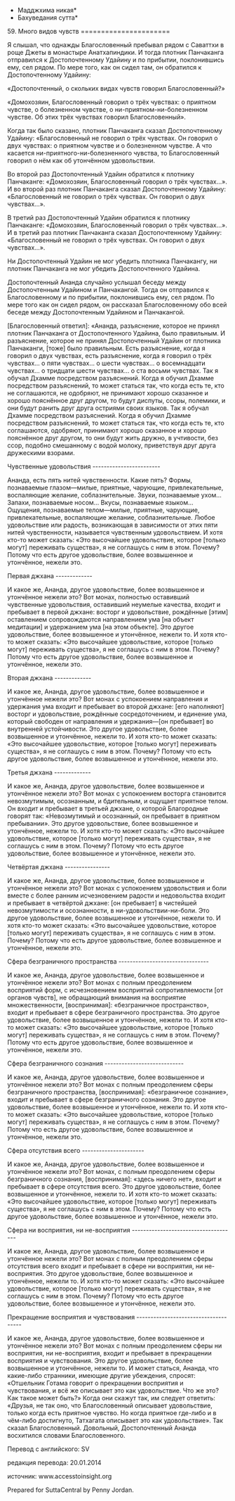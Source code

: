 * Мадджхима никая*
* Бахуведания сутта*

59\. Много видов чувств
\=\=\=\=\=\=\=\=\=\=\=\=\=\=\=\=\=\=\=\=\=\=

Я слышал, что однажды Благословенный пребывал рядом с Саваттхи в роще Джеты в монастыре Анатхапиндики\. И тогда плотник Панчаканга отправился к Достопочтенному Удайину и по прибытии, поклонившись ему, сел рядом\. По мере того, как он сидел там, он обратился к Достопочтенному Удайину:

«Достопочтенный, о скольких видах чувств говорил Благословенный?»

«Домохозяин, Благословенный говорил о трёх чувствах: о приятном чувстве, о болезненном чувстве, о ни\-приятном\-ни\-болезненном чувстве\. Об этих трёх чувствах говорил Благословенный»\.

Когда так было сказано, плотник Панчаканга сказал Достопочтенному Удайину: «Благословенный не говорил о трёх чувствах\. Он говорил о двух чувствах: о приятном чувстве и о болезненном чувстве\. А что касается ни\-приятного\-ни\-болезненного чувства, то Благословенный говорил о нём как об утончённом удовольствии\.

Во второй раз Достопочтенный Удайин обратился к плотнику Панчаканге: «Домохозяин, Благословенный говорил о трёх чувствах…»\. И во второй раз плотник Панчаканга сказал Достопочтенному Удайину: «Благословенный не говорил о трёх чувствах\. Он говорил о двух чувствах…»\.

В третий раз Достопочтенный Удайин обратился к плотнику Панчаканге: «Домохозяин, Благословенный говорил о трёх чувствах…»\. И в третий раз плотник Панчаканга сказал Достопочтенному Удайину: «Благословенный не говорил о трёх чувствах\. Он говорил о двух чувствах…»\.

Ни Достопочтенный Удайин не мог убедить плотника Панчакангу, ни плотник Панчаканга не мог убедить Достопочтенного Удайина\.

Достопочтенный Ананда случайно услышал беседу между Достопочтенным Удайином и Панчакангой\. Тогда он отправился к Благословенному и по прибытии, поклонившись ему, сел рядом\. По мере того как он сидел рядом, он рассказал Благословенному обо всей беседе между Достопочтенным Удайином и Панчакангой\.

\[Благословенный ответил\]: «Ананда, разъяснение, которое не принял плотник Панчаканга от Достопочтенного Удайина, было правильным\. И разъяснение, которое не принял Достопочтенный Удайин от плотника Панчаканги, \[тоже\] было правильным\. Есть разъяснение, когда я говорил о двух чувствах, есть разъяснение, когда я говорил о трёх чувствах… о пяти чувствах… о шести чувствах… о восемнадцати чувствах… о тридцати шести чувствах… о ста восьми чувствах\. Так я обучал Дхамме посредством разъяснений\. Когда я обучил Дхамме посредством разъяснений, то может статься так, что когда есть те, кто не соглашаются, не одобряют, не принимают хорошо сказанное и хорошо пояснённое друг другом, то будут диспуты, ссоры, полемики, и они будут ранить друг друга остриями своих языков\. Так я обучал Дхамме посредством разъяснений\. Когда я обучил Дхамме посредством разъяснений, то может статься так, что когда есть те, кто соглашаются, одобряют, принимают хорошо сказанное и хорошо пояснённое друг другом, то они будут жить дружно, в учтивости, без ссор, подобно смешанному с водой молоку, приветствуя друг друга дружескими взорами\.

Чувственные удовольствия
\-\-\-\-\-\-\-\-\-\-\-\-\-\-\-\-\-\-\-\-\-\-\-\-

Ананда, есть пять нитей чувственности\. Какие пять? Формы, познаваемые глазом—милые, приятные, чарующие, привлекательные, воспаляющие желание, соблазнительные\. Звуки, познаваемые ухом… Запахи, познаваемые носом… Вкусы, познаваемые языком… Ощущения, познаваемые телом—милые, приятные, чарующие, привлекательные, воспаляющие желание, соблазнительные\. Любое удовольствие или радость, возникающая в зависимости от этих пяти нитей чувственности, называется чувственным удовольствием\. И хотя кто\-то может сказать: «Это высочайшее удовольствие, которое \[только могут\] переживать существа», я не соглашусь с ним в этом\. Почему? Потому что есть другое удовольствие, более возвышенное и утончённое, нежели это\.

Первая джхана
\-\-\-\-\-\-\-\-\-\-\-\-\-

И какое же, Ананда, другое удовольствие, более возвышенное и утончённое нежели это? Вот монах, полностью оставивший чувственные удовольствия, оставивший неумелые качества, входит и пребывает в первой джхане: восторг и удовольствие, рождённые \[этим\] оставлением сопровождаются направлением ума \[на объект медитации\] и удержанием ума \[на этом объекте\]\. Это другое удовольствие, более возвышенное и утончённое, нежели то\. И хотя кто\-то может сказать: «Это высочайшее удовольствие, которое \[только могут\] переживать существа», я не соглашусь с ним в этом\. Почему? Потому что есть другое удовольствие, более возвышенное и утончённое, нежели это\.

Вторая джхана
\-\-\-\-\-\-\-\-\-\-\-\-\-

И какое же, Ананда, другое удовольствие, более возвышенное и утончённое нежели это? Вот монах с успокоением направления и удержания ума входит и пребывает во второй джхане: \[его наполняют\] восторг и удовольствие, рождённые сосредоточением, и единение ума, который свободен от направления и удержания—\[он пребывает\] во внутренней устойчивости\. Это другое удовольствие, более возвышенное и утончённое, нежели то\. И хотя кто\-то может сказать: «Это высочайшее удовольствие, которое \[только могут\] переживать существа», я не соглашусь с ним в этом\. Почему? Потому что есть другое удовольствие, более возвышенное и утончённое, нежели это\.

Третья джхана
\-\-\-\-\-\-\-\-\-\-\-\-\-

И какое же, Ананда, другое удовольствие, более возвышенное и утончённое нежели это? Вот монах с успокоением восторга становится невозмутимым, осознанным, и бдительным, и ощущает приятное телом\. Он входит и пребывает в третьей джхане, о которой Благородные говорят так: «Невозмутимый и осознанный, он пребывает в приятном пребывании»\. Это другое удовольствие, более возвышенное и утончённое, нежели то\. И хотя кто\-то может сказать: «Это высочайшее удовольствие, которое \[только могут\] переживать существа», я не соглашусь с ним в этом\. Почему? Потому что есть другое удовольствие, более возвышенное и утончённое, нежели это\.

Четвёртая джхана
\-\-\-\-\-\-\-\-\-\-\-\-\-\-\-\-

И какое же, Ананда, другое удовольствие, более возвышенное и утончённое нежели это? Вот монах с успокоением удовольствия и боли вместе с более ранним исчезновением радости и недовольства входит и пребывает в четвёртой джхане: \[он пребывает\] в чистейшей невозмутимости и осознанности, в ни\-удовольствии\-ни\-боли\. Это другое удовольствие, более возвышенное и утончённое, нежели то\. И хотя кто\-то может сказать: «Это высочайшее удовольствие, которое \[только могут\] переживать существа», я не соглашусь с ним в этом\. Почему? Потому что есть другое удовольствие, более возвышенное и утончённое, нежели это\.

Сфера безграничного пространства
\-\-\-\-\-\-\-\-\-\-\-\-\-\-\-\-\-\-\-\-\-\-\-\-\-\-\-\-\-\-\-\-

И какое же, Ананда, другое удовольствие, более возвышенное и утончённое нежели это? Вот монах с полным преодолением восприятий форм, с исчезновением восприятий сопротивляемости \[от органов чувств\], не обращающий внимания на восприятие множественности, \[воспринимая\]: «безграничное пространство», входит и пребывает в сфере безграничного пространства\. Это другое удовольствие, более возвышенное и утончённое, нежели то\. И хотя кто\-то может сказать: «Это высочайшее удовольствие, которое \[только могут\] переживать существа», я не соглашусь с ним в этом\. Почему? Потому что есть другое удовольствие, более возвышенное и утончённое, нежели это\.

Сфера безграничного сознания
\-\-\-\-\-\-\-\-\-\-\-\-\-\-\-\-\-\-\-\-\-\-\-\-\-\-\-\-

И какое же, Ананда, другое удовольствие, более возвышенное и утончённое нежели это? Вот монах с полным преодолением сферы безграничного пространства, \[воспринимая\]: «безграничное сознание», входит и пребывает в сфере безграничного сознания\. Это другое удовольствие, более возвышенное и утончённое, нежели то\. И хотя кто\-то может сказать: «Это высочайшее удовольствие, которое \[только могут\] переживать существа», я не соглашусь с ним в этом\. Почему? Потому что есть другое удовольствие, более возвышенное и утончённое, нежели это\.

Сфера отсутствия всего
\-\-\-\-\-\-\-\-\-\-\-\-\-\-\-\-\-\-\-\-\-\-

И какое же, Ананда, другое удовольствие, более возвышенное и утончённое нежели это? Вот монах, с полным преодолением сферы безграничного сознания, \[воспринимая\]: «здесь ничего нет», входит и пребывает в сфере отсутствия всего\. Это другое удовольствие, более возвышенное и утончённое, нежели то\. И хотя кто\-то может сказать: «Это высочайшее удовольствие, которое \[только могут\] переживать существа», я не соглашусь с ним в этом\. Почему? Потому что есть другое удовольствие, более возвышенное и утончённое, нежели это\.

Сфера ни восприятия, ни не\-восприятия
\-\-\-\-\-\-\-\-\-\-\-\-\-\-\-\-\-\-\-\-\-\-\-\-\-\-\-\-\-\-\-\-\-\-\-\-\-

И какое же, Ананда, другое удовольствие, более возвышенное и утончённое нежели это? Вот монах с полным преодолением сферы отсутствия всего входит и пребывает в сфере ни восприятия, ни не\-восприятия\. Это другое удовольствие, более возвышенное и утончённое, нежели то\. И хотя кто\-то может сказать: «Это высочайшее удовольствие, которое \[только могут\] переживать существа», я не соглашусь с ним в этом\. Почему? Потому что есть другое удовольствие, более возвышенное и утончённое, нежели это\.

Прекращение восприятия и чувствования
\-\-\-\-\-\-\-\-\-\-\-\-\-\-\-\-\-\-\-\-\-\-\-\-\-\-\-\-\-\-\-\-\-\-\-\-\-

И какое же, Ананда, другое удовольствие, более возвышенное и утончённое нежели это? Вот монах с полным преодолением сферы ни восприятия, ни не\-восприятия, входит и пребывает в прекращении восприятия и чувствования\. Это другое удовольствие, более возвышенное и утончённое, нежели то\. И может статься, Ананда, что какие\-либо странники, имеющие другие убеждения, спросят: «Отшельник Готама говорит о прекращении восприятия и чувствования, и всё же описывает это как удовольствие\. Что же это? Как такое может быть?» Когда они скажут так, им следует ответить: «Друзья, не так оно, что Благословенный описывает удовольствие, только когда есть приятное чувство\. Но когда приятное где\-либо и в чём\-либо достигнуто, Татхагата описывает это как удовольствие»\. Так сказал Благословенный\. Довольный, Достопочтенный Ананда восхитился словами Благословенного\.

Перевод с английского: SV

редакция перевода: 20\.01\.2014

источник: www\.accesstoinsight\.org

Prepared for SuttaCentral by Penny Jordan\.